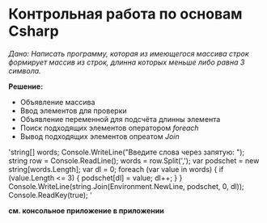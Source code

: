 # Контрольная работа по основам Csharp #

_Дано: Написать программу, которая из имеющегося массива строк формирует массив из строк, длинна которых меньше либо равна 3 символа._

**Решение:**

- Объявление массива
- Ввод элементов для проверки
- Объявление переменной для подсчёта длинны элемента
- Поиск подходящих элементов оператором _foreach_
- Вывод подходящих элементов опреатом _Join_



'string[] words;
Console.WriteLine("Введите слова через запятую: ");
string row = Console.ReadLine();
words = row.Split(',');
var podschet = new string[words.Length];
var dl = 0;
foreach (var value in words)
{
    if (value.Length <= 3)
    {
        podschet[dl] = value;
        dl++;
    }
}
Console.WriteLine(string.Join(Environment.NewLine, podschet, 0, dl));
Console.ReadKey(true); '

**см. консольное приложение в приложении**